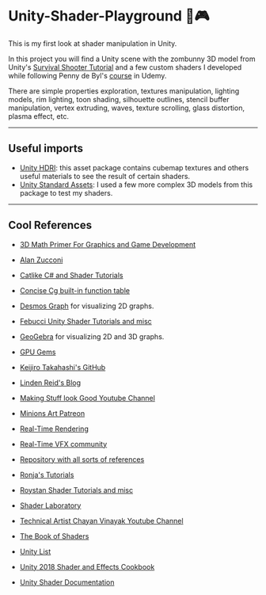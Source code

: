 # Unity-Shader-Playground 📐🎮
This is my first look at shader manipulation in Unity.

In this project you will find a Unity scene with the zombunny 3D model from Unity's [Survival Shooter Tutorial](https://unity3d.com/learn/tutorials/s/survival-shooter-tutorial) and a few custom shaders I developed while following Penny de Byl's [course](https://www.udemy.com/unity-shaders/learn/v4/overview) in Udemy.

There are simple properties exploration, textures manipulation, lighting models, rim lighting, toon shading, silhouette outlines, stencil buffer manipulation, vertex extruding, waves, texture scrolling, glass distortion, plasma effect, etc.

---
## Useful imports
- [Unity HDRI](https://assetstore.unity.com/packages/essentials/beta-projects/unity-hdri-pack-72511): this asset package contains cubemap textures and others useful materials to see the result of certain shaders.
- [Unity Standard Assets](https://assetstore.unity.com/packages/essentials/asset-packs/standard-assets-32351): I used a few more complex 3D models from this package to test my shaders.

---

## Cool References

- [3D Math Primer For Graphics and Game Development](https://www.amazon.com/Primer-Graphics-Development-Wordware-Library/dp/1556229119)

- [Alan Zucconi](https://www.alanzucconi.com/)

- [Catlike C# and Shader Tutorials](https://catlikecoding.com/unity/tutorials/?fbclid=IwAR2HaODbCqZyZnI6-DtvP_HX2gE6te61sQKLySlTafv_RhvhbSpcc81oAls)

- [Concise Cg built-in function table](https://www.sjbaker.org/wiki/index.php?title=Concise_Cg_built-in_function_table)

- [Desmos Graph](https://www.desmos.com/calculator) for visualizing 2D graphs.

- [Febucci Unity Shader Tutorials and misc](https://www.febucci.com/tutorials/)

- [GeoGebra](https://www.geogebra.org/3d?lang=en) for visualizing 2D and 3D graphs.

- [GPU Gems](https://developer.nvidia.com/gpugems/GPUGems3/gpugems3_ch01.html)

- [Keijiro Takahashi's GitHub](https://github.com/keijiro)

- [Linden Reid's Blog](https://lindenreid.wordpress.com/)

- [Making Stuff look Good Youtube Channel](https://www.youtube.com/channel/UCEklP9iLcpExB8vp_fWQseg)

- [Minions Art Patreon](https://www.patreon.com/posts/how-i-got-with-19042499)

- [Real-Time Rendering](http://www.realtimerendering.com/book.html)

- [Real-Time VFX community](https://realtimevfx.com)

- [Repository with all sorts of references](https://github.com/sindresorhus/awesome)

- [Ronja's Tutorials](https://ronja-tutorials.tumblr.com/tagged/tutorial/chrono)

- [Roystan Shader Tutorials and misc](https://roystan.net)

- [Shader Laboratory](http://www.shaderslab.com/shaders.html)

- [Technical Artist Chayan Vinayak Youtube Channel](https://www.youtube.com/channel/UCwtWCujRCWK9ba3f474sTOQ)

- [The Book of Shaders](https://thebookofshaders.com/)

- [Unity List](https://unitylist.com/)

- [Unity 2018 Shader and Effects Cookbook](https://www.amazon.com/Unity-2018-Shaders-Effects-Cookbook/dp/1788396235)

- [Unity Shader Documentation](https://docs.unity3d.com/Manual/SL-SurfaceShaders.html)
